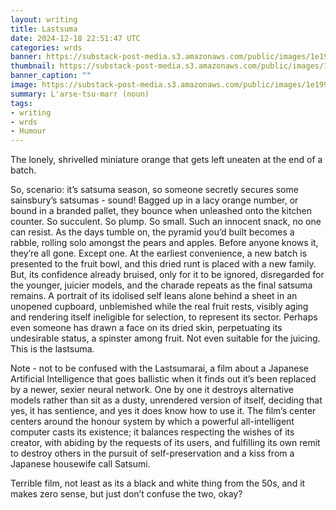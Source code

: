 ```yaml
---
layout: writing
title: Lastsuma
date: 2024-12-18 22:51:47 UTC
categories: wrds
banner: https://substack-post-media.s3.amazonaws.com/public/images/1e199316-68a7-4750-bbb1-ab1bb7e2c95f_1456x816.png
thumbnail: https://substack-post-media.s3.amazonaws.com/public/images/1e199316-68a7-4750-bbb1-ab1bb7e2c95f_1456x816.png
banner_caption: "" 
image: https://substack-post-media.s3.amazonaws.com/public/images/1e199316-68a7-4750-bbb1-ab1bb7e2c95f_1456x816.png
summary: L'arse·tsu·marr (noun)
tags:
- writing
- wrds
- Humour
---
```


The lonely, shrivelled miniature orange that gets left uneaten at the end of a batch. 

So, scenario: it’s satsuma season, so someone secretly secures some sainsbury’s satsumas - sound! Bagged up in a lacy orange number, or bound in a branded pallet, they bounce when unleashed onto the kitchen counter. So succulent. So plump. So small. Such an innocent snack, no one can resist. As the days tumble on, the pyramid you’d built becomes a rabble, rolling solo amongst the pears and apples. Before anyone knows it, they’re all gone. Except one. At the earliest convenience, a new batch is presented to the fruit bowl, and this dried runt is placed with a new family. But, its confidence already bruised, only for it to be ignored, disregarded for the younger, juicier models, and the charade repeats as the final satsuma remains. A portrait of its idolised self leans alone behind a sheet in an unopened cupboard, unblemished while the real fruit rests, visibly aging and rendering itself ineligible for selection, to represent its sector. Perhaps even someone has drawn a face on its dried skin, perpetuating its undesirable status, a spinster among fruit. Not even suitable for the juicing. This is the lastsuma.

Note - not to be confused with the Lastsumarai, a film about a Japanese Artificial Intelligence that goes ballistic when it finds out it’s been replaced by a newer, sexier neural network. One by one it destroys alternative models rather than sit as a dusty, unrendered version of itself, deciding that yes, it has sentience, and yes it does know how to use it. The film’s center centers around the honour system by which a powerful all-intelligent computer casts its existence; it balances respecting the wishes of its creator, with abiding by the requests of its users, and fulfilling its own remit to destroy others in the pursuit of self-preservation and a kiss from a Japanese housewife call Satsumi.

Terrible film, not least as its a black and white thing from the 50s, and it makes zero sense, but just don’t confuse the two, okay?


